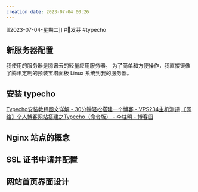 ```yaml
---
creation date: 2023-07-04 00:26 
---
```

 [[2023-07-04-星期二]]  #🌱发芽 #typecho

## 新服务器配置
我使用的服务器是腾讯云的轻量应用服务器。
为了简单和方便操作，我直接镜像了腾讯定制的预装宝塔面板 Linux 系统到我的服务器。
## 安装 typecho
[Typecho安装教程图文详解 - 30分钟轻松搭建一个博客 - VPS234主机测评](https://www.vps234.com/typecho-anzhuang-jiaocheng/)
[【网络】个人博客网站搭建之Typecho（命令版） - 李柱明 - 博客园](https://www.cnblogs.com/lizhuming/p/16892021.html)
## Nginx 站点的概念

## SSL 证书申请并配置

## 网站首页界面设计











